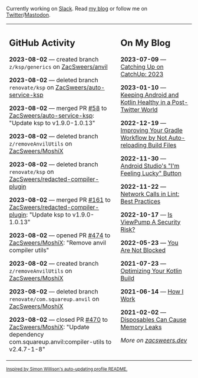 Currently working on [Slack](https://slack.com/). Read [my blog](https://zacsweers.dev/) or follow me on [Twitter](https://twitter.com/ZacSweers)/[Mastodon](https://hachyderm.io/@ZacSweers).

<table><tr><td valign="top" width="60%">

## GitHub Activity
<!-- githubActivity starts -->
**2023-08-02** — created branch `z/ksp/generics` on [ZacSweers/anvil](https://github.com/ZacSweers/anvil)

**2023-08-02** — deleted branch `renovate/ksp` on [ZacSweers/auto-service-ksp](https://github.com/ZacSweers/auto-service-ksp)

**2023-08-02** — merged PR [#58](https://github.com/ZacSweers/auto-service-ksp/pull/58) to [ZacSweers/auto-service-ksp](https://github.com/ZacSweers/auto-service-ksp): "Update ksp to v1.9.0-1.0.13"

**2023-08-02** — deleted branch `z/removeAnvilUtils` on [ZacSweers/MoshiX](https://github.com/ZacSweers/MoshiX)

**2023-08-02** — deleted branch `renovate/ksp` on [ZacSweers/redacted-compiler-plugin](https://github.com/ZacSweers/redacted-compiler-plugin)

**2023-08-02** — merged PR [#161](https://github.com/ZacSweers/redacted-compiler-plugin/pull/161) to [ZacSweers/redacted-compiler-plugin](https://github.com/ZacSweers/redacted-compiler-plugin): "Update ksp to v1.9.0-1.0.13"

**2023-08-02** — opened PR [#474](https://github.com/ZacSweers/MoshiX/pull/474) to [ZacSweers/MoshiX](https://github.com/ZacSweers/MoshiX): "Remove anvil compiler utils"

**2023-08-02** — created branch `z/removeAnvilUtils` on [ZacSweers/MoshiX](https://github.com/ZacSweers/MoshiX)

**2023-08-02** — deleted branch `renovate/com.squareup.anvil` on [ZacSweers/MoshiX](https://github.com/ZacSweers/MoshiX)

**2023-08-02** — closed PR [#470](https://github.com/ZacSweers/MoshiX/pull/470) to [ZacSweers/MoshiX](https://github.com/ZacSweers/MoshiX): "Update dependency com.squareup.anvil:compiler-utils to v2.4.7-1-8"
<!-- githubActivity ends -->
</td><td valign="top" width="40%">

## On My Blog
<!-- blog starts -->
**2023-07-09** — [Catching Up on CatchUp: 2023](https://www.zacsweers.dev/catching-up-on-catchup-2023/)

**2023-01-10** — [Keeping Android and Kotlin Healthy in a Post-Twitter World](https://www.zacsweers.dev/keeping-android-healthy/)

**2022-12-19** — [Improving Your Gradle Workflow by Not Auto-reloading Build Files](https://www.zacsweers.dev/improving-your-workflow-by-not-auto-reloading-build-files/)

**2022-11-30** — [Android Studio's "I'm Feeling Lucky" Button](https://www.zacsweers.dev/android-studios-im-feeling-lucky-button/)

**2022-11-22** — [Network Calls in Lint: Best Practices](https://www.zacsweers.dev/network-calls-in-lint-best-practices/)

**2022-10-17** — [Is ViewPump A Security Risk?](https://www.zacsweers.dev/is-viewpump-a-security-risk/)

**2022-05-23** — [You Are Not Blocked](https://www.zacsweers.dev/you-are-not-blocked/)

**2021-07-23** — [Optimizing Your Kotlin Build](https://www.zacsweers.dev/optimizing-your-kotlin-build/)

**2021-06-14** — [How I Work](https://www.zacsweers.dev/how-i-work/)

**2021-02-02** — [Disposables Can Cause Memory Leaks](https://www.zacsweers.dev/disposables-can-cause-memory-leaks/)
<!-- blog ends -->
_More on [zacsweers.dev](https://zacsweers.dev/)_
</td></tr></table>

<sub><a href="https://simonwillison.net/2020/Jul/10/self-updating-profile-readme/">Inspired by Simon Willison's auto-updating profile README.</a></sub>